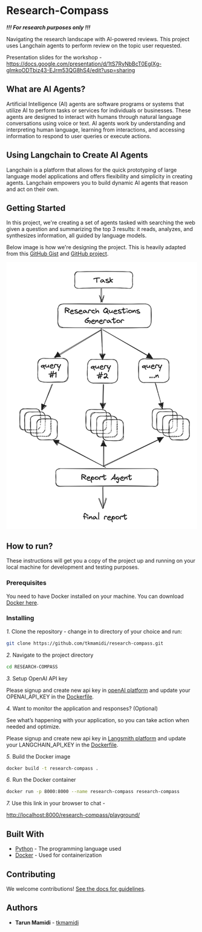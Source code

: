 # Research-Compass

***!!! For research purposes only !!!***

Navigating the research landscape with AI-powered reviews. This project uses Langchain agents to
perform review on the topic user requested.

Presentation slides for the workshop - https://docs.google.com/presentation/d/1tS7RyNbBcT0EgIXg-gImkoODTbiz43-EJrm53QG8hS4/edit?usp=sharing

## What are AI Agents?

Artificial Intelligence (AI) agents are software programs or systems that utilize AI to perform tasks or services for
individuals or businesses. These agents are designed to interact with humans through natural language conversations
using voice or text. AI agents work by understanding and interpreting human language, learning from interactions, and
accessing information to respond to user queries or execute actions.

## Using Langchain to Create AI Agents

Langchain is a platform that allows for the quick prototyping of large language model applications and offers
flexibility and simplicity in creating agents. Langchain empowers you to build dynamic AI agents that reason and act on
their own.

## Getting Started

In this project, we're creating a set of agents tasked with searching the web given a question and summarizing the top 3
results: it reads, analyzes, and synthesizes information, all guided by language models.

Below image is how we're designing the project. This is heavily adapted from this [GitHub
Gist](https://gist.github.com/hwchase17/69a8cdef9b01760c244324339ab64f0c) and [GitHub project](https://github.com/assafelovic/gpt-researcher).

![overview](overview.png)

## How to run?

These instructions will get you a copy of the project up and running on your local machine for development and testing purposes.

### Prerequisites

You need to have Docker installed on your machine. You can download [Docker here](https://www.docker.com/products/docker-desktop).

### Installing

*1.* Clone the repository - change in to directory of your choice and run:

```sh
git clone https://github.com/tkmamidi/research-compass.git
```

*2.* Navigate to the project directory

```sh
cd RESEARCH-COMPASS
```

*3.* Setup OpenAI API key

Please signup and create new api key in [openAI platform](https://platform.openai.com/api-keys) and update your OPENAI_API_KEY in the [Dockerfile](./Dockerfile).

*4.* Want to monitor the application and responses? (Optional)

See what’s happening with your application, so you can take action when needed and optimize.

Please signup and create new api key in [Langsmith platform](https://www.langchain.com/langsmith) and update your LANGCHAIN_API_KEY in the [Dockerfile](./Dockerfile).

*5.* Build the Docker image

```sh
docker build -t research-compass .
```

*6.* Run the Docker container

```sh
docker run -p 8000:8000 --name research-compass research-compass
```

*7.* Use this link in your browser to chat -

[http://localhost:8000/research-compass/playground/](http://localhost:8000/research-compass/playground/)

## Built With

* [Python](https://www.python.org/) - The programming language used
* [Docker](https://www.docker.com/) - Used for containerization

## Contributing

We welcome contributions! [See the docs for guidelines](./CONTRIBUTING.md).

## Authors

* **Tarun Mamidi** - [tkmamidi](https://github.com/tkmamidi)
